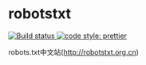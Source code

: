 # robotstxt

<a href="https://travis-ci.com/StevenX911/robotstxt">
    <img src="https://api.travis-ci.com/StevenX911/robotstxt.svg?branch=main&status=started" alt="Build status" />
</a>

<a href="https://github.com/prettier/prettier">
    <img src="https://img.shields.io/badge/code_style-prettier-ff69b4.svg?style=flat-square" alt="code style: prettier" />
</a>

robots.txt中文站(http://robotstxt.org.cn)
